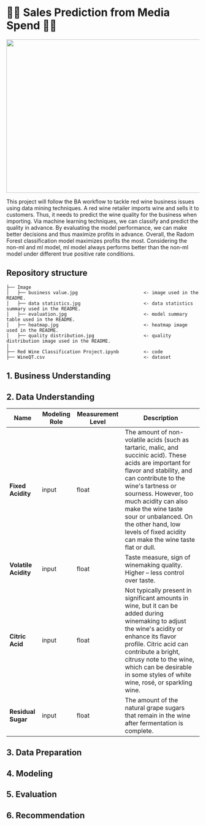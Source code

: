 # 🔮🔮 Sales Prediction from Media Spend 🚀🚀
 <img src="https://ewm.swiss/application/files/3916/6365/7200/The_Future_of_Marketing_EWM_SA_Digital_Agency_Geneva.jpg" width="1100" height="400">

This project will follow the BA workflow to tackle red wine business issues using data mining techniques. A red wine retailer imports wine and sells it to customers. Thus, it needs to predict the wine quality for the business when importing. Via machine learning techniques, we can classify and predict the quality in advance. By evaluating the model performance, we can make better decisions and thus maximize profits in advance.
Overall, the Radom Forest classification model maximizes profits the most. Considering the non-ml and ml model, ml model always performs better than the non-ml model under different true positive rate conditions. 

## Repository structure
```
├── Image
│   ├── business value.jpg                        <- image used in the README.
│   ├── data statistics.jpg                       <- data statistics summary used in the README.
│   ├── evaluation.jpg                            <- model summary table used in the README.
│   ├── heatmap.jpg                               <- heatmap image used in the README.
│   ├── quality distribution.jpg                  <- quality distribution image used in the README.                             
│
├── Red Wine Classification Project.ipynb         <- code
├── WineQT.csv                                    <- dataset
```
## 1. Business Understanding

## 2. Data Understanding

| Name | Modeling Role | Measurement Level| Description|
| ---- | ------------- | ---------------- | ---------- |
| **Fixed Acidity** | input | float | The amount of non-volatile acids (such as tartaric, malic, and succinic acid). These acids are important for flavor and stability, and can contribute to the wine's tartness or sourness. However, too much acidity can also make the wine taste sour or unbalanced. On the other hand, low levels of fixed acidity can make the wine taste flat or dull. |
| **Volatile Acidity** | input | float | Taste measure, sign of winemaking quality. Higher – less control over taste. |
| **Citric Acid** | input | float | Not typically present in significant amounts in wine, but it can be added during winemaking to adjust the wine's acidity or enhance its flavor profile. Citric acid can contribute a bright, citrusy note to the wine, which can be desirable in some styles of white wine, rosé, or sparkling wine. |
| **Residual Sugar** | input | float | The amount of the natural grape sugars that remain in the wine after fermentation is complete. |

## 3. Data Preparation

## 4. Modeling

## 5. Evaluation

## 6. Recommendation
